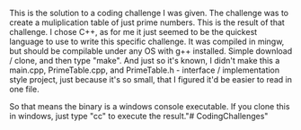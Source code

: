 This is the solution to a coding challenge I was given.
The challenge was to create a muliplication table of just prime numbers.
This is the result of that challenge.
I chose C++, as for me it just seemed to be the quickest language to use to write this specific challenge.
It was compiled in mingw, but should be compilable under any OS with g++ installed.
Simple download / clone, and then type "make".
And just so it's known, I didn't make this a main.cpp, PrimeTable.cpp, and PrimeTable.h - interface / implementation style project,
just because it's so small, that I figured it'd be easier to read in one file.

So that means the binary is a windows console executable. 
If you clone this in windows, just type "cc" to execute the result."# CodingChallenges" 
